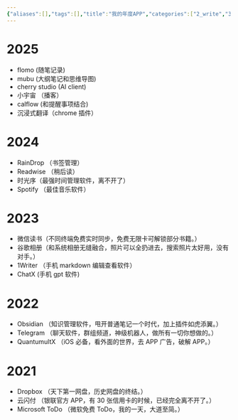 ```yaml
---
{"aliases":[],"tags":[],"title":"我的年度APP","categories":["2_write","3_个人记录"],"abbrlink":"d14e768c","date":"2023-01-11T08:00:01+08:00","date_modify":"2025-06-07T22:55:09+08:00","dg-publish":true,"number headings":"None","permalink":"/Publish/02_资源软件/我的年度APP/","dgPassFrontmatter":true,"created":"2023-01-11T08:00:01+08:00","updated":"2025-06-07T22:55:09+08:00"}
---
```



# 2025

- flomo (随笔记录)
- mubu (大纲笔记和思维导图)
- cherry studio (AI client)
- 小宇宙 （播客）
- calflow (和提醒事项结合)
- 沉浸式翻译（chrome 插件）

# 2024

- RainDrop （书签管理）
- Readwise （稍后读）
- 时光序（最强时间管理软件，离不开了）
- Spotify （最佳音乐软件）

# 2023

- 微信读书（不同终端免费实时同步，免费无限卡可解锁部分书籍。）
- 谷歌相册（和系统相册无缝融合，照片可以全扔进去，搜索照片太好用，没有对手。）
- 1Writer （手机 markdown 编辑查看软件）
- ChatX (手机 gpt 软件)

# 2022

- Obsidian （知识管理软件，甩开普通笔记一个时代，加上插件如虎添翼。）
- Telegram （聊天软件，群组频道，神级机器人，做所有一切你想做的。）
- QuantumultX （iOS 必备，看外面的世界，去 APP 广告，破解 APP。）

# 2021

- Dropbox （天下第一网盘，历史网盘的终结。）
- 云闪付 （银联官方 APP，有 30 张信用卡的时候，已经完全离不开了。）
- Microsoft ToDo （微软免费 ToDo，我的一天，大道至简。）
